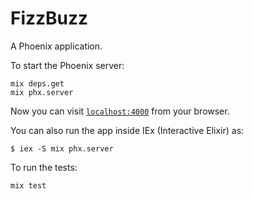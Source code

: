 # FizzBuzz

A Phoenix application.

To start the Phoenix server:

    mix deps.get
    mix phx.server

Now you can visit [`localhost:4000`](http://localhost:4000) from your browser.

You can also run the app inside IEx (Interactive Elixir) as:

    $ iex -S mix phx.server

To run the tests:

    mix test
